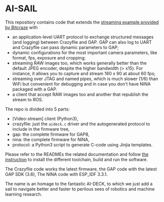 AI-SAIL
=======

This repository contains code that extends the [streaming example provided by Bitcraze](https://github.com/bitcraze/AIdeck_examples) with
  - an application-level UART protocol to exchange structured messages (and logging) between Crazyflie and GAP. GAP can also log to UART and Crazyflie can pass dynamic parameters to GAP;
  - dynamic configurations for the most important camera parameters, like format, fps, exposure and cropping;
  - streaming RAW images too, which works generally better than the default JPEG encoder, despite the higher bandwidth (> x15). For instance, it allows you to capture and stream 160 x 90 at about 60 fps;
  - streaming over JTAG and named pipes, which is much slower (1/6) than WiFi but convenient for debugging and in case you don't have NINA packaged with a GAP.
  - a client that accept RAW images too and another that republish the stream to ROS.

The repo is divided into 5 parts:
- [Video-stream] client (Python3),
- crazyflie: just the `aideck.c` driver and the autogenerated protocol to include in the firmware tree,
- gap: the complete firmware for GAP8,
- nina: the complete firmware for NINA,
- protocol: a Python3 script to generate C-code using Jinjia templates.

Please refer to the READMEs the related documentation and follow [the instruction](https://github.com/bitcraze/AIdeck_examples) to install the different toolchain, build and run the software.

The Crazyflie code works the latest firmware, the GAP code with the latest GAP SDK (3.6),
The NINA code with ESP_IDF 3.3.1.


The name is an homage to the fantastic AI-DECK, to which we just add a sail to navigate better and faster to perilous sees of robotics and machine learning research.
